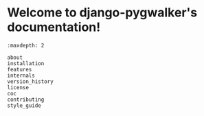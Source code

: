 # Welcome to django-pygwalker's documentation!

```{toctree}
:maxdepth: 2

about
installation
features
internals
version_history
license
coc
contributing
style_guide
```

<br/>
